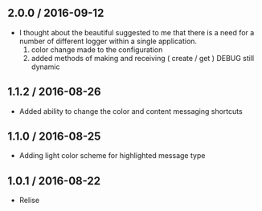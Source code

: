 









2.0.0 / 2016-09-12 
------------------
* I thought about the beautiful suggested to me that there is a need for a number of different logger within a single application.
	1. color change made to the configuration
	2. added methods of making and receiving ( create / get )
	DEBUG still dynamic

1.1.2 / 2016-08-26 
------------------
* Added ability to change the color and content messaging shortcuts

1.1.0 / 2016-08-25 
------------------
* Adding light color scheme for highlighted message type

1.0.1 / 2016-08-22 
------------------
* Relise